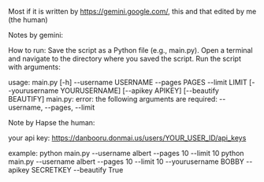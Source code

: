 Most if it is written by https://gemini.google.com/, this and that edited by me (the human)

Notes by gemini:

How to run:
Save the script as a Python file (e.g., main.py).
Open a terminal and navigate to the directory where you saved the script.
Run the script with arguments:

usage: main.py [-h] --username USERNAME --pages PAGES --limit LIMIT [--yourusername YOURUSERNAME] [--apikey APIKEY] [--beautify BEAUTIFY]
main.py: error: the following arguments are required: --username, --pages, --limit

Note by Hapse the human:

your api key:
https://danbooru.donmai.us/users/YOUR_USER_ID/api_keys

example:
python main.py --username albert --pages 10 --limit 10 
python main.py --username albert --pages 10 --limit 10 --yourusername BOBBY --apikey SECRETKEY --beautify True
